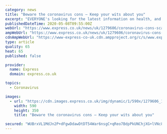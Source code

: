 ```yaml
---
category: news
title: "Beware the coronavirus cons – Keep your wits about you"
excerpt: "EVERYONE's looking for the latest information on health, and how to protect you and your family from the coronavirus in these uncertain times. Fraudsters have been taking advantage of the situation to try to trick people into spreading false information,"
publishedDateTime: 2020-05-08T09:55:00Z
webUrl: "https://www.express.co.uk/news/uk/1279606/coronavirus-cons-scams-fraudsters"
ampWebUrl: "https://www.express.co.uk/news/uk/1279606/coronavirus-cons-scams-fraudsters/amp"
cdnAmpWebUrl: "https://www-express-co-uk.cdn.ampproject.org/c/s/www.express.co.uk/news/uk/1279606/coronavirus-cons-scams-fraudsters/amp"
type: article
quality: 65
heat: 65
published: false

provider:
  name: Express
  domain: express.co.uk

topics:
  - Coronavirus

images:
  - url: "https://cdn.images.express.co.uk/img/dynamic/1/590x/1279606_1.jpg?r=1588931388667"
    width: 590
    height: 350
    title: "Beware the coronavirus cons – Keep your wits about you"

secured: "WUBrxVL1MdJn2P+dFgwDdawDtDT54War6nsgC+qReo7BdpPkUNChjXG+lVNc8wvbHHzCYbf32AQGwIwuWR7Jc03vQ0+4bmgCybl5vKJDVq7r5a7B3pkF+LwmiEOsMGGthWq0La+5bEFK+YhXcYzZ7mxCngvgWqGLov8A33g0RI7IMUDbrBvAa88w79ufIyzSDl6jL+VMNJ03jzGzGkcjp7ON+3tyt17BUzDY3wszn/u9jnvvu0om/WxXc1oBRfG3GPXeosyHNLnBdmLzdvCf7Xo7oBSE5gW0KfyzdQwiS+pXlMksLDkk3Lyh3Qi6c2wa;ucs9p02k5T26l+l9HtCltA=="
---
```



